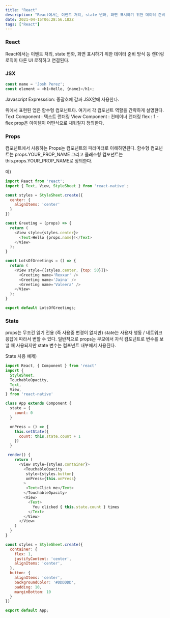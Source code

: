 ```yaml
---
title: "React"
description: "React에서는 이벤트 처리, state 변화, 화면 표시하기 위한 데이터 준비 방식 등 랜더링 로직이 다른 UI 로직하고 연결된다.Javascript Expresssion 중괄호에 감싸 JSX안에 사용한다. 위에서 표현된 앱은 함수형 컴포넌트다.여기서 각 컴포넌트 "
date: 2021-04-15T06:28:56.182Z
tags: ["React"]
---
```

### React
React에서는 이벤트 처리, state 변화, 화면 표시하기 위한 데이터 준비 방식 등 랜더링 로직이 다른 UI 로직하고 연결된다.

### JSX
```js
const name = 'Josh Perez';
const element = <h1>Hello, {name}</h1>;
```
Javascript Expresssion: 중괄호에 감싸 JSX안에 사용한다. 

위에서 표현된 앱은 함수형 컴포넌트다.
여기서 각 컴포넌트 역할을 간략하게 설명한다.
Text Component : 텍스트 랜더링
View Component : 컨테이너 랜더링
flex : 1 - flex prop은 아이템이 어떤식으로 채워질지 정의한다.

### Props
컴포넌트에서 사용하는 Props는 컴포넌트의 파라미터로 이해하면된다. 함수형 컴포넌트는 props.YOUR_PROP_NAME 그리고 클래스형 컴포넌트는 this.props.YOUR_PROP_NAME로 정의한다.

예)
```js
import React from 'react';
import { Text, View, StyleSheet } from 'react-native';

const styles = StyleSheet.create({
  center: {
    alignItems: 'center'
  }
})

const Greeting = (props) => {
  return (
    <View style={styles.center}>
      <Text>Hello {props.name}!</Text>
    </View>
  );
}

const LotsOfGreetings = () => {
  return (
    <View style={[styles.center, {top: 50}]}>
      <Greeting name='Rexxar' />
      <Greeting name='Jaina' />
      <Greeting name='Valeera' />
    </View>
  );
}

export default LotsOfGreetings;
```
### State
props는 무조건 읽기 전용 (즉 사용중 변경이 없지만)
state는 사용자 행동 / 네트워크 응답에 따라서 변할 수 있다. 
일반적으로 props는 부모에서 자식 컴포넌트로 변수를 보낼 때 사용되지만 state 변수는 컴포넌트 내부에서 사용된다.

State 사용 예제)
```js
import React, { Component } from 'react'
import {
  StyleSheet,
  TouchableOpacity,
  Text,
  View,
} from 'react-native'

class App extends Component {
  state = {
    count: 0
  }

  onPress = () => {
    this.setState({
      count: this.state.count + 1
    })
  }

 render() {
    return (
      <View style={styles.container}>
        <TouchableOpacity
         style={styles.button}
         onPress={this.onPress}
        >
         <Text>Click me</Text>
        </TouchableOpacity>
        <View>
          <Text>
            You clicked { this.state.count } times
          </Text>
        </View>
      </View>
    )
  }
}

const styles = StyleSheet.create({
  container: {
    flex: 1,
    justifyContent: 'center',
    alignItems: 'center',
  },
  button: {
    alignItems: 'center',
    backgroundColor: '#DDDDDD',
    padding: 10,
    marginBottom: 10
  }
})

export default App;
```

